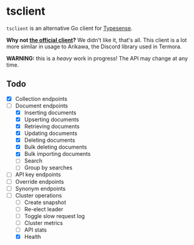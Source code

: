 # tsclient

`tsclient` is an alternative Go client for [Typesense](https://typesense.org/).

**Why not [the official client](https://github.com/typesense/typesense-go)?** We didn't like it, that's all.
This client is a lot more similar in usage to Arikawa, the Discord library used in Termora.

**WARNING:** this is a *heavy* work in progress! The API may change at any time.

## Todo

- [X] Collection endpoints
- [ ] Document endpoints
  - [X] Inserting documents
  - [X] Upserting documents
  - [X] Retrieving documents
  - [X] Updating documents
  - [X] Deleting documents
  - [X] Bulk deleting documents
  - [X] Bulk importing documents
  - [ ] Search
  - [ ] Group by searches
- [ ] API key endpoints
- [ ] Override endpoints
- [ ] Synonym endpoints
- [ ] Cluster operations
  - [ ] Create snapshot
  - [ ] Re-elect leader
  - [ ] Toggle slow request log
  - [ ] Cluster metrics
  - [ ] API stats
  - [X] Health